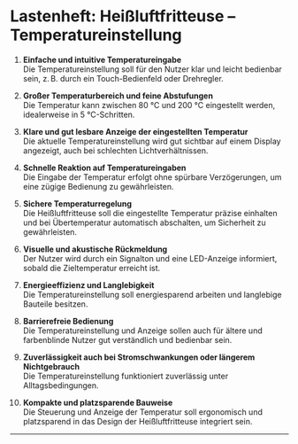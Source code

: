 # Lastenheft: Heißluftfritteuse – Temperatureinstellung

1. **Einfache und intuitive Temperatureingabe**  
   Die Temperatureinstellung soll für den Nutzer klar und leicht bedienbar sein, z. B. durch ein Touch-Bedienfeld oder Drehregler.  

2. **Großer Temperaturbereich und feine Abstufungen**  
   Die Temperatur kann zwischen 80 °C und 200 °C eingestellt werden, idealerweise in 5 °C-Schritten.

3. **Klare und gut lesbare Anzeige der eingestellten Temperatur**  
   Die aktuelle Temperatureinstellung wird gut sichtbar auf einem Display angezeigt, auch bei schlechten Lichtverhältnissen.

4. **Schnelle Reaktion auf Temperatureingaben**  
   Die Eingabe der Temperatur erfolgt ohne spürbare Verzögerungen, um eine zügige Bedienung zu gewährleisten.

5. **Sichere Temperaturregelung**  
   Die Heißluftfritteuse soll die eingestellte Temperatur präzise einhalten und bei Übertemperatur automatisch abschalten, um Sicherheit zu gewährleisten.

6. **Visuelle und akustische Rückmeldung**  
   Der Nutzer wird durch ein Signalton und eine LED-Anzeige informiert, sobald die Zieltemperatur erreicht ist.

7. **Energieeffizienz und Langlebigkeit**  
   Die Temperatureinstellung soll energiesparend arbeiten und langlebige Bauteile besitzen.

8. **Barrierefreie Bedienung**  
   Die Temperatureinstellung und Anzeige sollen auch für ältere und farbenblinde Nutzer gut verständlich und bedienbar sein.

9. **Zuverlässigkeit auch bei Stromschwankungen oder längerem Nichtgebrauch**  
   Die Temperatureinstellung funktioniert zuverlässig unter Alltagsbedingungen.

10. **Kompakte und platzsparende Bauweise**  
    Die Steuerung und Anzeige der Temperatur soll ergonomisch und platzsparend in das Design der Heißluftfritteuse integriert sein.

---


